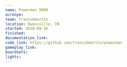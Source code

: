 ```yaml
---
name: Powerman 5000
acronym:
team: travisbmartin
location: Owensville, IN
started: 2018-09-16
finished:
documentation_link: 
code_link: https://github.com/travisbmartin/powerman
gameplay_link:
boardsets:
lights:
---
```

